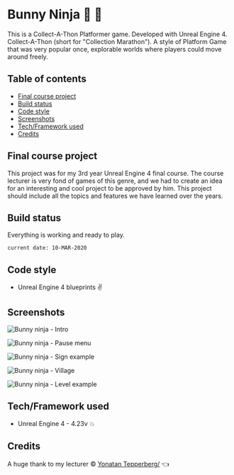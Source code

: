 # Bunny Ninja :rabbit2: :star2:

This is a Collect-A-Thon Platformer game. Developed with Unreal Engine 4.
Collect-A-Thon (short for "Collection Marathon"). A style of Platform Game that was very popular once, explorable worlds where players could move around freely.

## Table of contents
* [Final course project](#Final-course-project)
* [Build status](#Build-status)
* [Code style](#Code-style)
* [Screenshots](#Screenshots)
* [Tech/Framework used](#Tech/Framework-used)
* [Credits](#Credits)

## Final course project

This project was for my 3rd year Unreal Engine 4 final course.
The course lecturer is very fond of games of this genre, and we had to create an idea for an interesting and cool project to be approved by him.
This project should include all the topics and features we have learned over the years.

## Build status

Everything is working and ready to play.
```
current date: 10-MAR-2020
```

## Code style

* Unreal Engine 4 blueprints :v:

## Screenshots

![Bunny ninja - Intro](https://user-images.githubusercontent.com/44708223/76324346-874e1000-62ee-11ea-941a-0af598eb6360.png)

![Bunny ninja - Pause menu](https://user-images.githubusercontent.com/44708223/76324375-946aff00-62ee-11ea-8f5e-fea5daa449b7.png)

![Bunny ninja - Sign example](https://user-images.githubusercontent.com/44708223/76324396-9cc33a00-62ee-11ea-82b7-8d4139ca42ba.png)

![Bunny ninja - Village](https://user-images.githubusercontent.com/44708223/76324429-a9e02900-62ee-11ea-9155-8e8aeeda2945.png)

![Bunny ninja - Level example](https://user-images.githubusercontent.com/44708223/76324438-aba9ec80-62ee-11ea-94cc-4068d8699256.png)

## Tech/Framework used

* Unreal Engine 4 - 4.23v :boom:

## Credits

A huge thank to my lecturer © [Yonatan Tepperberg/](https://www.linkedin.com/in/yonatantepperberg/) :point_left:
